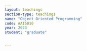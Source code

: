```yaml
---
layout: teachings
section-type: teachings
name: "Object Oriented Programming"
code: AAI5010
year: 2023
student: "graduate"


---
```



